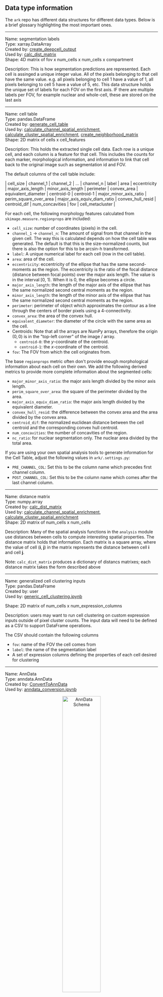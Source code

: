 ## Data type information

The `ark` repo has different data structures for different data types. Below is a brief glossary highlighting the most important ones. 

---

Name: segmentation labels  
Type: xarray.DataArray  
Created by: [create_deepcell_output](https://ark-analysis.readthedocs.io/en/latest/_markdown/ark.utils.html#ark.utils.deepcell_service_utils.create_deepcell_output)  
Used by: [calc_dist_matrix](https://ark-analysis.readthedocs.io/en/latest/_markdown/ark.utils.html#ark.utils.spatial_analysis_utils.calc_dist_matrix)  
Shape: 4D matrix of fov x num_cells x num_cells x compartment  

Description: This is how segmentation predictions are represented. Each cell is assinged a unique integer value. All of the pixels belonging to that cell have the same value. e.g. all pixels belonging to cell 1 have a value of 1, all pixels belonging to cell 5 have a value of 5, etc. This data structure holds the unique set of labels for each FOV on the first axis. IF there are multiple labels per FOV, for example nuclear and whole-cell, these are stored on the last axis

---

Name: cell table  
Type: pandas.DataFrame  
Created by: [generate_cell_table](https://ark-analysis.readthedocs.io/en/latest/_markdown/ark.segmentation.html#ark.segmentation.marker_quantification.generate_cell_table)   
Used by: [calculate_channel_spatial_enrichment](https://ark-analysis.readthedocs.io/en/latest/_markdown/ark.analysis.html#ark.analysis.spatial_analysis.calculate_channel_spatial_enrichment), [calculate_cluster_spatial_enrichment](https://ark-analysis.readthedocs.io/en/latest/_markdown/ark.analysis.html#ark.analysis.spatial_analysis.calculate_channel_spatial_enrichment),
[create_neighborhood_matrix](https://ark-analysis.readthedocs.io/en/latest/_markdown/ark.segmentation.html#ark.segmentation.marker_quantification.generate_cell_data)  
Shape: 2D matrix of cells x cell_features  

Description: This holds the extracted single cell data. Each row is a unique cell, and each column is a feature for that cell. This includes the counts for each marker, morphological information, and information to link that cell back to the original image such as segmentation id and FOV.  


The default columns of the cell table include:

| cell_size | channel_1 | channel_2 | ... | channel_n | label | area | eccentricity | major_axis_length | minor_axis_length | perimeter | convex_area | equivalent_diameter | centroid-0 | centroid-1 | major_minor_axis_ratio | perim_square_over_area | major_axis_equiv_diam_ratio | convex_hull_resid | centroid_dif | num_concavities | fov | cell_metacluster |


For each cell, the following morphology features calculated from `skimage.measure.regionprops` are included:
* `cell_size`: number of coordinates (pixels) in the cell.
* `channel_1` -> `channel_n`: The amount of signal from that channel in the given cell. The way this is calculated depends on how the cell table was generated. The default is that this is the size-normalized counts, but there is also the option for this to be arcsin-h transformed.
* `label`: A unique numerical label for each cell (row in the cell table).
* `area`: area of the cell.
* `eccentricity`: eccentricity of the ellipse that has the same second-moments as the region. The eccentricity is the ratio of the focal distance (distance between focal points) over the major axis length. The value is in the interval [0, 1). When it is 0, the ellipse becomes a circle.
* `major_axis_length`: the length of the major axis of the ellipse that has the same normalized second central moments as the region.
* `minor_axis_length`: the length of the minor axis of the ellipse that has the same normalized second central moments as the region.
* `perimeter`: perimeter of object which approximates the contour as a line through the centers of border pixels using a 4-connectivity.
* `convex_area`: the area of the convex hull.
* `equivalent_diameter`: the diameter of the circle with the same area as the cell.
* Centroids: Note that all the arrays are NumPy arrays, therefore the origin $(0,0)$ is in the "top-left corner" of the image / array.
  * `centroid-0`: the $y$-coordinate of the centroid.
  * `centroid-1`: the $x$-coordinate of the centroid.
* `fov`: The FOV from which the cell originates from.

The base `regionprops` metric often don't provide enough morphological information about each cell on their own. We add the following derived metrics to provide more complete information about the segmented cells:
* `major_minor_axis_ratio`: the major axis length divided by the minor axis length.
* `perim_square_over_area`: the square of the perimeter divided by the area. 
* `major_axis_equiv_diam_ratio`: the major axis length divided by the equivalent diameter.
* `convex_hull_resid`: the difference between the convex area and the area divided by the convex area.
* `centroid_dif`: the normalized euclidean distance between the cell centroid and the corresponding convex hull centroid.
* `num_concavities`: the number of concavities of the region.
* `nc_ratio`: for nuclear segmentation only. The nuclear area divided by the total area.

If you are using your own spatial analysis tools to generate information for the Cell Table, adjust the following values in `ark/.settings.py`:
* `PRE_CHANNEL_COL`: Set this to be the column name which precedes first channel column.
* `POST_CHANNEL_COL`: Set this to be the column name which comes after the last channel column.


---

Name: distance matrix  
Type: numpy.array  
Created by: [calc_dist_matrix](https://ark-analysis.readthedocs.io/en/latest/_markdown/ark.utils.html#ark.utils.spatial_analysis_utils.calc_dist_matrix)   
Used by: [calculate_channel_spatial_enrichment](https://ark-analysis.readthedocs.io/en/latest/_markdown/ark.analysis.html#ark.analysis.spatial_analysis.calculate_channel_spatial_enrichment), [calculate_cluster_spatial_enrichment](https://ark-analysis.readthedocs.io/en/latest/_markdown/ark.analysis.html#ark.analysis.spatial_analysis.calculate_channel_spatial_enrichment)  
Shape: 2D matrix of num_cells x num_cells  

Description: Many of the spatial analysis functions in the `analysis` module use distances between cells to compute interesting spatial properties. The distance matrix holds that information. Each matrix is a square array, where the value of cell (**i**, **j**) in the matrix represents the distance between cell **i** and cell **j**.  

Note: `calc_dist_matrix` produces a dictionary of distancs matrixes; each distance matrix takes the form described above

---

Name: generalized cell clustering inputs  
Type: pandas.DataFrame  
Created by: user  
Used by: [generic_cell_clustering.ipynb](https://github.com/angelolab/ark-analysis/blob/main/templates/generic_cell_clustering.ipynb)  

Shape: 2D matrix of num_cells x num_expression_columns  

Description: users may want to run cell clustering on custom expression inputs outside of pixel cluster counts. The input data will need to be defined as a CSV to support DataFrame operations.

The CSV should contain the following columns

* `fov`: name of the FOV the cell comes from
* `label`: the name of the segmentation label
* A set of expression columns defining the properties of each cell desired for clustering

---

Name: AnnData   
Type: anndata.AnnData   
Created by: [ConvertToAnnData](https://ark-analysis.readthedocs.io/en/latest/_markdown/ark.utils.html#ark.utils.data_utils.ConvertToAnnData)    
Used by: [anndata_conversion.ipynb](https://github.com/angelolab/ark-analysis/blob/main/templates/anndata_conversion.ipynb)

<p align="center">
  <img width="50%" src="../_images/anndata_schema.png" alt="AnnData Schema"/>
</p>


`AnnData` is a data structure consisting of matrices, annotated by DataFrames and Indexes. The goal is to transition over to `AnnData` from the Cell Table as the primary tabular data structure for storing, and interacting with multiplexed spatial single cell data.
This section will illustrate the components of the `AnnData` object, and provide brief examples of which cell table columns map to which `AnnData` components.

A `AnnData` object is composed of the following components:

- **X**
- **var**
- **obs**
- **obsm**
- **obsp**
- **varm**
- **varp**

There will be one `AnnData` object per FOV. Each of these components have specific use cases and will be described below:

### 1. X, var, obs

<p align="center">
  <img width="50%" alt="image" src="https://github.com/angelolab/ark-analysis/assets/8909315/a5011077-d350-4aab-b8f8-609b11087bba">
</p>

- `X` is a matrix of shape `(n_obs, n_vars)` where `n_obs` is the number of observations (currently cell segmentations) and `n_vars` is the number of variables (currently number of channels / markers). 

For example the following columns from the Cell Table are mapped to the `X` component of the `AnnData` object:

| CD14     | CD163    | CD20     | CD3      | CD31     | CD4      | CD45     | $\cdots$ | SMA      | Vim      |
|----------|----------|----------|----------|----------|----------|----------|----------|----------|----------|
| 0.1      | 0.3      | 0.4      | 0.1      | 0.3      | 0.1      | 0.1      | $\cdots$ | 0.4      | 0.8      |
| $\vdots$ | $\vdots$ | $\vdots$ | $\vdots$ | $\vdots$ | $\vdots$ | $\vdots$ | $\vdots$ | $\vdots$ | $\vdots$ |
| $\vdots$ | $\vdots$ | $\vdots$ | $\vdots$ | $\vdots$ | $\vdots$ | $\vdots$ | $\vdots$ | $\vdots$ | $\vdots$ |
| 0.1      | 0.1      | 0.3      | 0.7      | 0.8      | 0.8      | 0.8      | $\cdots$ | 0.3      | 0.6      |

- `var`: A `DataFrame` of shape `(..., n_vars)`, where the index is `var_names`. This `DataFrame` contains attributes of each variable. Currently, this goes unused as there is not a Cell Table analogue of this compartment, but in the future this may change.
  - `var_names` is a `Pandas` Index where each value is a unique identifier for each variable. These are the names of the channels and should be unique.
  - `n_vars` is the number of variables, and in this case it is the number of channels. Each channel is a variable, and each observation has a value for each channel.
- `obs` A `DataFrame` of shape `(n_obs, ...)`, where the index is `obs_names`. This `DataFrame` contains information about each observation, such as numeric metrics from `regionprops` or categorical data such as cell phenotype, or patient-level information.
  - `obs_names` is a `Pandas` Index where each value is a unique identifier for each observation. These are the names of the segmented regions, and should be unique.
  - `n_obs` is the number of segmented regions or objects of interest. In this case, it is the number of segmented cells.

For example, the following columns from the Cell Table are mapped to the `obs` component of the `AnnData` object:

| label    | area     | eccentricity | $\cdots$ | centroid_dif | num_concavities | fov      |
|----------|----------|--------------|----------|--------------|-----------------|----------|
| 1        | 345      | 0.2          | $\cdots$ | 0.01         | 0               | fov1     |
| 2        | $\vdots$ | $\vdots$     | $\vdots$ | $\vdots$     | $\vdots$        | $\vdots$ |
| $\vdots$ | $\vdots$ | $\vdots$     | $\vdots$ | $\vdots$     | $\vdots$        | $\vdots$ |
| 1112     | 460      | 0.11         | $\cdots$ | 0.1          | 12              | fov1    |



### 2. obsm, varm

<p align="center">
  <img width="50%" alt="image" src="https://github.com/angelolab/ark-analysis/assets/8909315/8ea1c794-f80b-49a3-b814-3357d2718f7b">
</p>

- `obsm` is a key-value store where the values are matrices of shape `(n_obs, a)`, where `a` is an integer. This contains observation level matrices, and we use a mapping `str -> NDArray` to store them. For example, `"X_umap"` would store the UMAP embedding of the sparse matrix `X`, and `"X_pca"` would store the PCA embedding of `X`.
  - Currently, from the Cell Table we store the `y` and `x` centroids in the `"spatial"` slot of the `obsm` component.
- `varm` is a key-value store where the values are matrices of shape `(n_vars, b)`, where `b` is an integer. This contains variable level matrices, and we use a mapping `str -> NDArray` to store them. For example, `"Marker_umap"` would store the UMAP embedding of the matrix `var`.


### 3. obsp, varp

<p align="center">
  <img width="50%" alt="image" src="https://github.com/angelolab/ark-analysis/assets/8909315/2201f36d-3a7c-4154-8ab6-e875e9811eb4">
</p>

- `obsp` is a square matrix of shape `(n_obs, n_obs)`, and its purpose is to store pairwise computations between observations.
  - For example neighborhood information.
- `varp` is a square matrix of shape `(n_vars, n_vars)`, and its purpose is to store pairwise computations between variables.
### 4. **uns**

<p align="center">
  <img width="303" alt="image" src="https://github.com/angelolab/ark-analysis/assets/8909315/881a2c63-3ea4-4874-b6d6-b0bc2532f283">
</p>

- `uns` is a free slot for storing *almost* anything. It's a mapping from a string label to anything.
